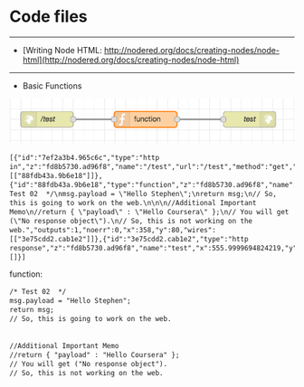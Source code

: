 # Code files

***

* [Writing Node HTML: http://nodered.org/docs/creating-nodes/node-html](http://nodered.org/docs/creating-nodes/node-html)

***

* Basic Functions

![simpleWeb01.png](https://github.com/leehaesung/NodeRED/blob/master/02_CodeFiles/03_Simple_Web/simpleWeb01.png)
```````````````````````````````````````````````````
[{"id":"7ef2a3b4.965c6c","type":"http in","z":"fd8b5730.ad96f8","name":"/test","url":"/test","method":"get","swaggerDoc":"","x":170,"y":80,"wires":[["88fdb43a.9b6e18"]]},{"id":"88fdb43a.9b6e18","type":"function","z":"fd8b5730.ad96f8","name":"function","func":"/* Test 02  */\nmsg.payload = \"Hello Stephen\";\nreturn msg;\n// So, this is going to work on the web.\n\n\n//Additional Important Memo\n//return { \"payload\" : \"Hello Coursera\" };\n// You will get (\"No response object\").\n// So, this is not working on the web.","outputs":1,"noerr":0,"x":358,"y":80,"wires":[["3e75cdd2.cab1e2"]]},{"id":"3e75cdd2.cab1e2","type":"http response","z":"fd8b5730.ad96f8","name":"test","x":555.9999694824219,"y":80,"wires":[]}]
```````````````````````````````````````````````````

function:
```````````````````````````````````````````````````
/* Test 02  */
msg.payload = "Hello Stephen";
return msg;
// So, this is going to work on the web.


//Additional Important Memo
//return { "payload" : "Hello Coursera" };
// You will get ("No response object").
// So, this is not working on the web.
```````````````````````````````````````````````````
